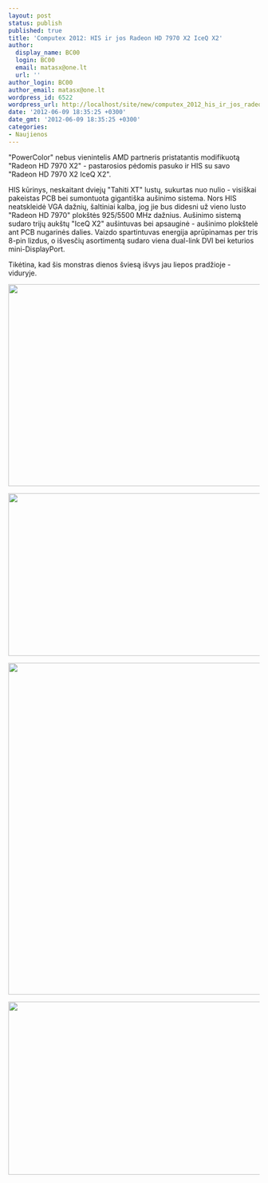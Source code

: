 ```yaml
---
layout: post
status: publish
published: true
title: 'Computex 2012: HIS ir jos Radeon HD 7970 X2 IceQ X2'
author:
  display_name: BC00
  login: BC00
  email: matasx@one.lt
  url: ''
author_login: BC00
author_email: matasx@one.lt
wordpress_id: 6522
wordpress_url: http://localhost/site/new/computex_2012_his_ir_jos_radeon_hd_7970_x2_iceq_x2/
date: '2012-06-09 18:35:25 +0300'
date_gmt: '2012-06-09 18:35:25 +0300'
categories:
- Naujienos
---
```

<p>
	&quot;PowerColor&quot; nebus vienintelis AMD partneris pristatantis modifikuotą &quot;Radeon HD 7970 X2&quot; - pastarosios pėdomis pasuko ir HIS su savo &quot;Radeon HD 7970 X2 IceQ X2&quot;.</p>
<p>
	HIS kūrinys, neskaitant dviejų &quot;Tahiti XT&quot; lustų, sukurtas nuo nulio - visi&scaron;kai pakeistas PCB bei sumontuota giganti&scaron;ka au&scaron;inimo sistema. Nors HIS neatskleidė VGA dažnių, &scaron;altiniai kalba, jog jie bus didesni už vieno lusto &quot;Radeon HD 7970&quot; plok&scaron;tės 925/5500 MHz dažnius. Au&scaron;inimo sistemą sudaro trijų auk&scaron;tų &quot;IceQ X2&quot; au&scaron;intuvas bei apsauginė - au&scaron;inimo plok&scaron;telė ant PCB nugarinės dalies. Vaizdo spartintuvas energija aprūpinamas per tris 8-pin lizdus, o i&scaron;vesčių asortimentą sudaro viena dual-link DVI bei keturios mini-DisplayPort.</p>
<p>
	Tikėtina, kad &scaron;is monstras dienos &scaron;viesą i&scaron;vys jau liepos pradžioje - viduryje.</p>
<p>
	<a href="http://technews.lt/userfiles/119a.jpg"><img alt="" src="http://technews.lt/userfiles/119a.jpg" style="width: 520px; height: 405px;" /></a></p>
<p>
	<a href="http://technews.lt/userfiles/119b.jpg"><img alt="" src="http://technews.lt/userfiles/119b.jpg" style="width: 520px; height: 326px;" /></a></p>
<p>
	<a href="http://technews.lt/userfiles/119c.jpg"><img alt="" src="http://technews.lt/userfiles/119c.jpg" style="width: 520px; height: 665px;" /></a></p>
<p>
	<a href="http://technews.lt/userfiles/119d.jpg"><img alt="" src="http://technews.lt/userfiles/119d.jpg" style="width: 520px; height: 347px;" /></a></p>
